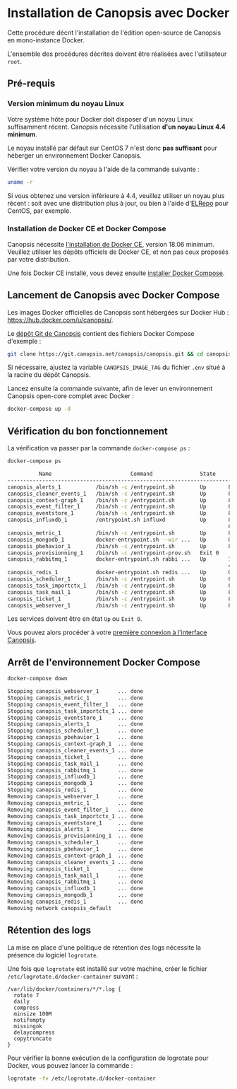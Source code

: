 # Installation de Canopsis avec Docker

Cette procédure décrit l'installation de l'édition open-source de Canopsis en mono-instance Docker.

L'ensemble des procédures décrites doivent être réalisées avec l'utilisateur `root`.

## Pré-requis

### Version minimum du noyau Linux

Votre système hôte pour Docker doit disposer d'un noyau Linux suffisamment récent. Canopsis nécessite l'utilisation **d'un noyau Linux 4.4 minimum**.

Le noyau installé par défaut sur CentOS 7 n'est donc **pas suffisant** pour héberger un environnement Docker Canopsis.

Vérifier votre version du noyau à l'aide de la commande suivante :
```sh
uname -r
```

Si vous obtenez une version inférieure à 4.4, veuillez utiliser un noyau plus récent : soit avec une distribution plus à jour, ou bien à l'aide d'[ELRepo](https://elrepo.org/tiki/kernel-lt) pour CentOS, par exemple.

### Installation de Docker CE et Docker Compose

Canopsis nécessite [l'installation de Docker CE](https://docs.docker.com/install/#supported-platforms), version 18.06 minimum. Veuillez utiliser les dépôts officiels de Docker CE, et non pas ceux proposés par votre distribution.

Une fois Docker CE installé, vous devez ensuite [installer Docker Compose](https://docs.docker.com/compose/install/#install-compose).

## Lancement de Canopsis avec Docker Compose

Les images Docker officielles de Canopsis sont hébergées sur Docker Hub : <https://hub.docker.com/u/canopsis/>.

Le [dépôt Git de Canopsis](https://git.canopsis.net/canopsis/canopsis) contient des fichiers Docker Compose d'exemple :
```sh
git clone https://git.canopsis.net/canopsis/canopsis.git && cd canopsis
```

Si nécessaire, ajustez la variable `CANOPSIS_IMAGE_TAG` du fichier `.env` situé à la racine du dépôt Canopsis.

Lancez ensuite la commande suivante, afin de lever un environnement Canopsis open-core complet avec Docker :
```sh
docker-compose up -d
```

## Vérification du bon fonctionnement

La vérification va passer par la commande `docker-compose ps` :

```sh
docker-compose ps

          Name                         Command               State                          Ports                      
-----------------------------------------------------------------------------------------------------------------------
canopsis_alerts_1           /bin/sh -c /entrypoint.sh        Up       8082/tcp                                         
canopsis_cleaner_events_1   /bin/sh -c /entrypoint.sh        Up       8082/tcp                                         
canopsis_context-graph_1    /bin/sh -c /entrypoint.sh        Up       8082/tcp                                         
canopsis_event_filter_1     /bin/sh -c /entrypoint.sh        Up       8082/tcp                                         
canopsis_eventstore_1       /bin/sh -c /entrypoint.sh        Up       8082/tcp                                         
canopsis_influxdb_1         /entrypoint.sh influxd           Up       0.0.0.0:4444->4444/udp, 0.0.0.0:8083->8083/tcp,  
                                                                      0.0.0.0:8086->8086/tcp                           
canopsis_metric_1           /bin/sh -c /entrypoint.sh        Up       8082/tcp                                         
canopsis_mongodb_1          docker-entrypoint.sh --wir ...   Up       0.0.0.0:27027->27017/tcp                         
canopsis_pbehavior_1        /bin/sh -c /entrypoint.sh        Up       8082/tcp                                         
canopsis_provisionning_1    /bin/sh -c /entrypoint-prov.sh   Exit 0                                                    
canopsis_rabbitmq_1         docker-entrypoint.sh rabbi ...   Up       15671/tcp, 0.0.0.0:15672->15672/tcp, 25672/tcp,  
                                                                      4369/tcp, 5671/tcp, 0.0.0.0:5672->5672/tcp       
canopsis_redis_1            docker-entrypoint.sh redis ...   Up       0.0.0.0:6379->6379/tcp                           
canopsis_scheduler_1        /bin/sh -c /entrypoint.sh        Up       8082/tcp                                         
canopsis_task_importctx_1   /bin/sh -c /entrypoint.sh        Up       8082/tcp                                         
canopsis_task_mail_1        /bin/sh -c /entrypoint.sh        Up       8082/tcp                                         
canopsis_ticket_1           /bin/sh -c /entrypoint.sh        Up       8082/tcp                                         
canopsis_webserver_1        /bin/sh -c /entrypoint.sh        Up       0.0.0.0:28082->8082/tcp   
```

Les services doivent être en état `Up` ou `Exit 0`.

Vous pouvez alors procéder à votre [première connexion à l'interface Canopsis](premiere-connexion.md).

## Arrêt de l'environnement Docker Compose 

```sh
docker-compose down

Stopping canopsis_webserver_1      ... done
Stopping canopsis_metric_1         ... done
Stopping canopsis_event_filter_1   ... done
Stopping canopsis_task_importctx_1 ... done
Stopping canopsis_eventstore_1     ... done
Stopping canopsis_alerts_1         ... done
Stopping canopsis_scheduler_1      ... done
Stopping canopsis_pbehavior_1      ... done
Stopping canopsis_context-graph_1  ... done
Stopping canopsis_cleaner_events_1 ... done
Stopping canopsis_ticket_1         ... done
Stopping canopsis_task_mail_1      ... done
Stopping canopsis_rabbitmq_1       ... done
Stopping canopsis_influxdb_1       ... done
Stopping canopsis_mongodb_1        ... done
Stopping canopsis_redis_1          ... done
Removing canopsis_webserver_1      ... done
Removing canopsis_metric_1         ... done
Removing canopsis_event_filter_1   ... done
Removing canopsis_task_importctx_1 ... done
Removing canopsis_eventstore_1     ... done
Removing canopsis_alerts_1         ... done
Removing canopsis_provisionning_1  ... done
Removing canopsis_scheduler_1      ... done
Removing canopsis_pbehavior_1      ... done
Removing canopsis_context-graph_1  ... done
Removing canopsis_cleaner_events_1 ... done
Removing canopsis_ticket_1         ... done
Removing canopsis_task_mail_1      ... done
Removing canopsis_rabbitmq_1       ... done
Removing canopsis_influxdb_1       ... done
Removing canopsis_mongodb_1        ... done
Removing canopsis_redis_1          ... done
Removing network canopsis_default
```

## Rétention des logs

La mise en place d'une politique de rétention des logs nécessite la présence du logiciel `logrotate`.

Une fois que `logrotate` est installé sur votre machine, créer le fichier `/etc/logrotate.d/docker-container` suivant :

```
/var/lib/docker/containers/*/*.log {
  rotate 7
  daily
  compress
  minsize 100M
  notifempty
  missingok
  delaycompress
  copytruncate
}
```

Pour vérifier la bonne exécution de la configuration de logrotate pour Docker, vous pouvez lancer la commande :

```sh
logrotate -fv /etc/logrotate.d/docker-container
```
